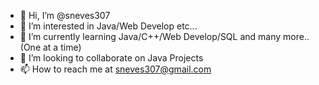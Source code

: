 - 👋 Hi, I’m @sneves307
- 👀 I’m interested in Java/Web Develop etc...
- 🌱 I’m currently learning Java/C++/Web Develop/SQL and many more.. (One at a time)
- 💞️ I’m looking to collaborate on Java Projects
- 📫 How to reach me at sneves307@gmail.com

<!---
sneves307/sneves307 is a ✨ special ✨ repository because its `README.md` (this file) appears on your GitHub profile.
You can click the Preview link to take a look at your changes.
--->
